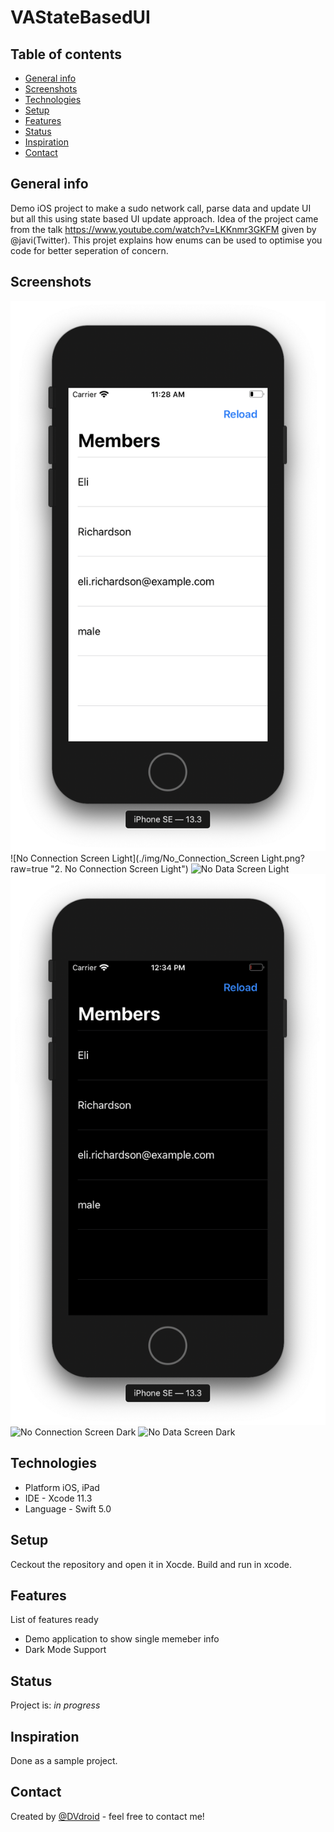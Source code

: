 # VAStateBasedUI

## Table of contents
* [General info](#general-info)
* [Screenshots](#screenshots)
* [Technologies](#technologies)
* [Setup](#setup)
* [Features](#features)
* [Status](#status)
* [Inspiration](#inspiration)
* [Contact](#contact)

## General info
Demo iOS project to make a sudo network call, parse data and update UI but all this using state based UI update approach. 
Idea of the project came from the talk https://www.youtube.com/watch?v=LKKnmr3GKFM given by @javi(Twitter). This projet explains how enums can be used to optimise you code for better seperation of concern.


## Screenshots
![Home Screen Light](./img/Home_Screen_Light.png?raw=true "1. Home Screen Light")
![No Connection Screen Light](./img/No_Connection_Screen Light.png?raw=true "2. No Connection Screen Light")
![No Data Screen Light](./img/No_Data_Screen_Light.png?raw=true "3. No Data Screen Light")
![Home Screen Dark](./img/Home_Screen_Dark.png?raw=true "4. Home Screen Dark")
![No Connection Screen Dark](./img/No_ConnectionS_creen_Dark.png?raw=true "5. No Connection Screen Dark")
![No Data Screen Dark](./img/No_Data_Screen_Dark.png?raw=true "6. No Data Screen Dark")

## Technologies
* Platform iOS, iPad
* IDE - Xcode 11.3
* Language - Swift 5.0 

## Setup
Ceckout the repository and open it in Xocde. Build and run in xcode.

## Features
List of features ready 
* Demo application to show single memeber info
* Dark Mode Support

## Status
Project is: _in progress_

## Inspiration
Done as a sample project.

## Contact
Created by [@DVdroid](anandin02@gmail.com) - feel free to contact me!

